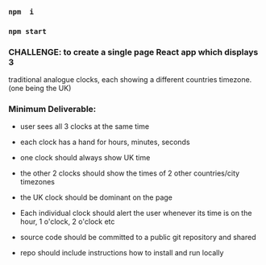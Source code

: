 ### `npm  i` 

### `npm start` 

### CHALLENGE: to create a single page React app which displays 3

traditional analogue clocks, each showing a different countries timezone. (one being the UK)

 

### Minimum Deliverable:

* user sees all 3 clocks at the same time

* each clock has a hand for hours, minutes, seconds

* one clock should always show UK time

* the other 2 clocks should show the times of 2 other countries/city timezones

* the UK clock should be dominant on the page

* Each individual clock should alert the user whenever its time is on the hour, 1 o'clock, 2 o'clock etc

* source code should be committed to a public git repository and shared

* repo should include instructions how to install and run locally
